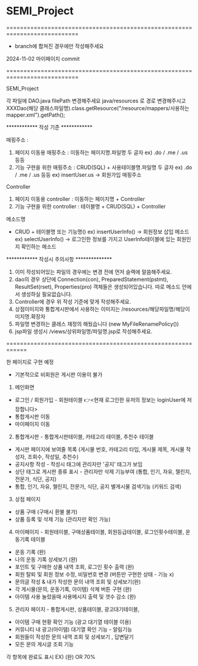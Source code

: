 # SEMI_Project
===========================================================================
- branch에 합쳐진 경우에만 작성해주세요

2024-11-02 마이페이지 commit










===========================================================================

SEMI_Project

각 파일에 DAO.java filePath 변경해주세요
java/resources 로 경로 변경해주시고
XXXDao(해당 클래스파일명).class.getResource("/resource/mappers/사용하는 mapper.xml").getPath();

************ 작성 기준 ************

매핑주소 : 
1) 페이지 이동용 매핑주소 : 이동하는 페이지명.파일명 두 글자
ex) .do / .me / .us 등등
2) 기능 구현을 위한 매핑주소 : CRUD(SQL) + 사용테이블명.파일명 두 글자
ex) .do / .me / .us 등등 ex) insertUser.us -> 회원가입 매핑주소

Controller
1) 페이지 이동용 controller : 이동하는 페이지명 + Controller
2) 기능 구현을 위한 controller : 테이블명 + CRUD(SQL) + Controller
   
메소드명
- CRUD + 테이블명 또는 기능명()
ex) insertUserInfo() -> 회원정보 삽입 메소드
ex) selectUserInfo() -> 로그인한 정보를 가지고 UserInfo테이블에 있는 회원인지 확인하는 메소드

    
************ 작성시 주의사항 **************
		
1. 이미 작성되어있는 파일의 경우에는 변경 전에 먼저 슬랙에 말씀해주세요.
2. dao의 경우 상단에 Connection(con), PreparedStatement(pstmt), ResultSet(rset), Properties(pro) 객체들은 생성되어있습니다.
	 따로 메소드 안에서 생성하실 필요없습니다.
3. Controller에 경우 위 작성 기준에 맞게 작성해주세요.
4. 상점이미지와 통합게시판에서 사용하는 이미지는 /resources/해당파일명/해당이미지명.확장자
5. 파일명 변경하는 클래스 재정의 해뒀습니다 (new MyFileRenamePolicy())
6. jsp파일 생성시 /views/상위파일명/파일명.jsp로 작성해주세요.

============================================================

   한 페이지로 구현 예정
- 기본적으로 비회원은 게시판 이용이 불가

1. 메인화면
- 로그인 / 회원가입 - 회원테이블 👉<현재 로그인한 유저의 정보는 loginUser에 저장합니다>
- 통합게시판 이동
- 마이페이지 이동

2. 통합게시판 - 통합게시판테이블, 카테고리 테이블, 추천수 테이블
- 게시판 페이지에 보여줄 목록 (게시물 번호, 카테고리 타입, 게시물 제목, 게시물 작성자, 조회수, 작성일, 추천수)
- 공지사항 작성 - 작성시 태그에 관리자만 '공지' 태그가 보임
- 상단 태그로 게시판 종류 표시 - 관리자만 삭제 기능부여
 (통합, 인기, 자유, 챌린지, 전문가, 식단, 공지)
- 통합, 인기, 자유, 챌린지, 전문가, 식단, 공지 별게시물 검색기능 (키워드 검색)

3. 상점 페이지
- 상품 구매 (구매시 환불 불가)
- 상품 등록 및 삭제 기능 (관리자만 확인 가능)

4. 마이페이지 - 회원테이블, 구매상품테이블, 회원등급테이블, 로그인횟수테이블, 운동기록 테이블
- 운동 기록 (완)
- 나의 운동 기록 상세보기 (완)
- 포인트 및 구매한 상품 내역 조회, 로그인 횟수 출력 (완)
- 회원 탈퇴 및 회원 정보 수정, 비밀번호 변경 (버튼만 구현한 상태 - 기능 x)
- 문의글 작성 & 내가 작성한 문의 내역 조회 및 상세보기(완)
- 각 게시물(문의, 운동기록, 아이템) 삭제 버튼 구현 (완)
- 아이템 사용 눌렀을때 사용메시지 출력 및 갯수 감소 (완)

5. 관리자 페이지 - 통합게시판, 상품테이블, 광고대기테이블, 
- 아이템 구매 현황 확인 기능 (광고 대기열 테이블 이용)
- 커뮤니티 내 광고(아이템) 대기열 확인 기능 - 알림기능
- 회원들이 작성한 문의 내역 조회 및 상세보기 , 답변달기
- 모든 문의 게시글 조회 기능

각 항목에 완료도 표시
EX) (완) OR 70%





















